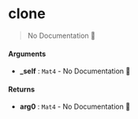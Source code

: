 # clone

> No Documentation 🚧

#### Arguments

- **\_self** : `Mat4` \- No Documentation 🚧

#### Returns

- **arg0** : `Mat4` \- No Documentation 🚧